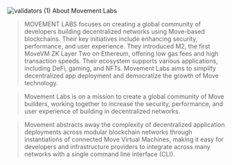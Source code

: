 ![validators (1)](https://github.com/user-attachments/assets/298b7ddc-4540-4b51-81dc-526e7be43666)
About Movement Labs 

> MOVEMENT LABS  focuses on creating a global community of developers building decentralized networks using Move-based blockchains. Their key initiatives include enhancing security, performance, and user experience. They introduced M2, the first MoveVM ZK Layer Two on Ethereum, offering low gas fees and high transaction speeds. Their ecosystem supports various applications, including DeFi, gaming, and NFTs. Movement Labs aims to simplify decentralized app deployment and democratize the growth of Move technology.

> Movement Labs is on a mission to create a global community of Move builders, working together to increase the security, performance, and user experience of building in decentralized networks.

> Movement abstracts away the complexity of decentralized application deployments across modular blockchain networks through instantiations of connected Move Virtual Machines, making it easy for developers and infrastructure providers to integrate across many networks with a single command line interface (CLI).
